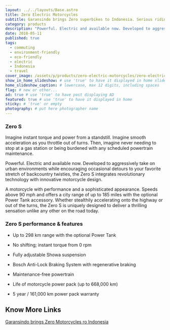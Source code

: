 ```yaml
---
layout: ../../layouts/Base.astro
title: Zero Electric Motorcycles
subtitle: Garansindo brings Zero superbikes to Indonesia. Serious riding.
category: products
description: "Powerful. Electric and available now. Developed to aggressively take on urban environments while encouraging occasional detours to your favorite stretch..."
date: 2018-05-11
published: true
tags:
  - commuting
  - environment-friendly
  - eco-friendly
  - electric
  - Indonesia
  - travel
cover_image: /assets/p/products/zero-electric-motorcycles/zero-electric-motorcycles.jpg
show_in_home_slideshow: # use 'true' to have it displayed in home slideshow
home_slideshow_caption: # lowercase, max 12 digits, including spaces
flag: # new or other...
ad: true # use 'true' to have post displaying AD
featured: true # use 'true' to have it displayed in home
sticky: # 'true' or empty
photography: # put here photographer name
---
```


### Zero S

Imagine instant torque and power from a standstill. Imagine smooth acceleration as you throttle out of turns. Then, imagine never needing to stop at a gas station or being burdened with any scheduled powertrain maintenance.

Powerful. Electric and available now. Developed to aggressively take on urban environments while encouraging occasional detours to your favorite stretch of backcountry twisties, the Zero S integrates revolutionary technology with innovative motorcycle design.

A motorcycle with performance and a sophisticated appearance. Speeds above 90 mph and offers a city range of up to 185 miles with the optional Power Tank accessory. Whether stealthily accelerating onto the highway or out of the turns, the Zero S is uniquely designed to deliver a thrilling sensation unlike any other on the road today.

### Zero S performance & features

- Up to 298 km range with the optional Power Tank

- No shifting; instant torque from 0 rpm

- Fully adjustable Showa suspension

- Bosch Anti-Lock Braking System with regenerative braking

- Maintenance-free powertrain

- Life of motorcycle power pack (up to 668,000 km)

- 5 year / 161,000 km power pack warranty

## Know More Links

[Garansindo brings Zero Motorcycles ro Indonesia](http://www.garansindo.com/business/product/zero-motorcycles/zero-s)
